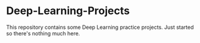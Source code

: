 # Deep-Learning-Projects
This repository contains some Deep Learning practice projects. Just started so there's nothing much here.
